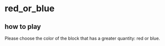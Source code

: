 # red_or_blue

## how to play
Please choose the color of the block that has a greater quantity: red or blue.